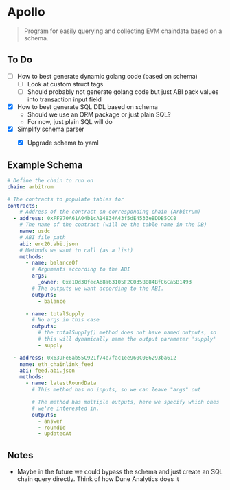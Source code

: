# Apollo
> Program for easily querying and collecting EVM chaindata based on a schema.

## To Do
- [ ] How to best generate dynamic golang code (based on schema)
  - [ ] Look at custom struct tags
  - [ ] Should probably not generate golang code but just ABI pack values into transaction input field
- [x] How to best generate SQL DDL based on schema
  - Should we use an ORM package or just plain SQL?
  - For now, just plain SQL will do
- [x] Simplify schema parser
  - [x] Upgrade schema to yaml


## Example Schema
```yml
# Define the chain to run on
chain: arbitrum

# The contracts to populate tables for
contracts:
    # Address of the contract on corresponding chain (Arbitrum)
  - address: 0xFF970A61A04b1cA14834A43f5dE4533eBDDB5CC8
    # The name of the contract (will be the table name in the DB)
    name: usdc
    # ABI file path
    abi: erc20.abi.json
    # Methods we want to call (as a list)
    methods:
      - name: balanceOf
        # Arguments according to the ABI
        args:
          _owner: 0xe1Dd30fecAb8a63105F2C035B084BfC6Ca5B1493
        # The outputs we want according to the ABI.
        outputs:
          - balance

      - name: totalSupply
        # No args in this case
        outputs:
          # the totalSupply() method does not have named outputs, so
          # this will dynamically name the output parameter 'supply'
          - supply

  - address: 0x639Fe6ab55C921f74e7fac1ee960C0B6293ba612
    name: eth_chainlink_feed
    abi: feed.abi.json
    methods:
      - name: latestRoundData
        # This method has no inputs, so we can leave "args" out

        # The method has multiple outputs, here we specify which ones
        # we're interested in.
        outputs:
          - answer
          - roundId
          - updatedAt
```

## Notes
* Maybe in the future we could bypass the schema and just create an SQL chain query directly.
Think of how Dune Analytics does it